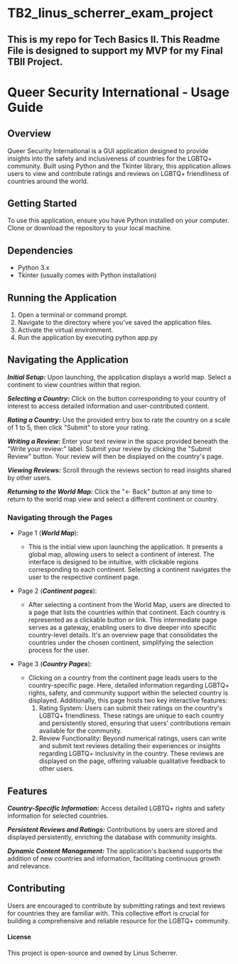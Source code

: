 # TB2_linus_scherrer_exam_project
## This is my repo for Tech Basics II. This Readme File is designed to support my MVP for my Final TBII Project.

# Queer Security International - Usage Guide

## Overview
Queer Security International is a GUI application designed to provide insights into the safety and inclusiveness of countries for the LGBTQ+ community. Built using Python and the Tkinter library, this application allows users to view and contribute ratings and reviews on LGBTQ+ friendliness of countries around the world.

## Getting Started
To use this application, ensure you have Python installed on your computer. Clone or download the repository to your local machine.

## Dependencies
+ Python 3.x
+ Tkinter (usually comes with Python installation)

## Running the Application
1. Open a terminal or command prompt.
2. Navigate to the directory where you've saved the application files.
3. Activate the virtual environment. 
4. Run the application by executing python app.py 

## Navigating the Application
***Initial Setup:*** Upon launching, the application displays a world map. Select a continent to view countries within that region.

***Selecting a Country:*** Click on the button corresponding to your country of interest to access detailed information and user-contributed content.

***Rating a Country:*** Use the provided entry box to rate the country on a scale of 1 to 5, then click "Submit" to store your rating.

***Writing a Review:*** Enter your text review in the space provided beneath the "Write your review:" label. Submit your review by clicking the "Submit Review" button. Your review will then be displayed on the country's page.

***Viewing Reviews:*** Scroll through the reviews section to read insights shared by other users.

***Returning to the World Map:*** Click the "<- Back" button at any time to return to the world map view and select a different continent or country.

### Navigating through the Pages
+ Page 1 (***World Map***): 
  + This is the initial view upon launching the application. It presents a global map, allowing users to select a continent of interest. The interface is designed to be intuitive, with clickable regions corresponding to each continent. Selecting a continent navigates the user to the respective continent page.
  
+ Page 2 (***Continent pages***):
  + After selecting a continent from the World Map, users are directed to a page that lists the countries within that continent. Each country is represented as a clickable button or link. This intermediate page serves as a gateway, enabling users to dive deeper into specific country-level details. It's an overview page that consolidates the countries under the chosen continent, simplifying the selection process for the user.
  
+ Page 3 (***Country Pages***):
  + Clicking on a country from the continent page leads users to the country-specific page. Here, detailed information regarding LGBTQ+ rights, safety, and community support within the selected country is displayed. Additionally, this page hosts two key interactive features:
    1. Rating System: Users can submit their ratings on the country's LGBTQ+ friendliness. These ratings are unique to each country and persistently stored, ensuring that users' contributions remain available for the community.
    2. Review Functionality: Beyond numerical ratings, users can write and submit text reviews detailing their experiences or insights regarding LGBTQ+ inclusivity in the country. These reviews are displayed on the page, offering valuable qualitative feedback to other users.

## Features
***Country-Specific Information:*** Access detailed LGBTQ+ rights and safety information for selected countries.

***Persistent Reviews and Ratings:*** Contributions by users are stored and displayed persistently, enriching the database with community insights.

***Dynamic Content Management:*** The application's backend supports the addition of new countries and information, facilitating continuous growth and relevance.

## Contributing
Users are encouraged to contribute by submitting ratings and text reviews for countries they are familiar with. This collective effort is crucial for building a comprehensive and reliable resource for the LGBTQ+ community.

#### License
This project is open-source and owned by Linus Scherrer.

